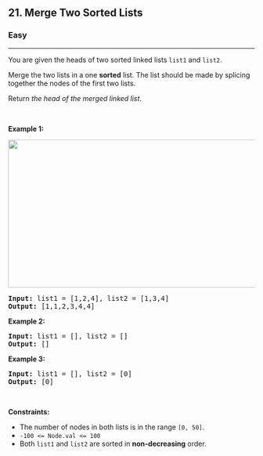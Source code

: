 <h2>21. Merge Two Sorted Lists</h2><h3>Easy</h3><hr><div style="user-select: auto;"><p style="user-select: auto;">You are given the heads of two sorted linked lists <code style="user-select: auto;">list1</code> and <code style="user-select: auto;">list2</code>.</p>

<p style="user-select: auto;">Merge the two lists in a one <strong style="user-select: auto;">sorted</strong> list. The list should be made by splicing together the nodes of the first two lists.</p>

<p style="user-select: auto;">Return <em style="user-select: auto;">the head of the merged linked list</em>.</p>

<p style="user-select: auto;">&nbsp;</p>
<p style="user-select: auto;"><strong style="user-select: auto;">Example 1:</strong></p>
<img alt="" src="https://assets.leetcode.com/uploads/2020/10/03/merge_ex1.jpg" style="width: 662px; height: 302px; user-select: auto;">
<pre style="user-select: auto;"><strong style="user-select: auto;">Input:</strong> list1 = [1,2,4], list2 = [1,3,4]
<strong style="user-select: auto;">Output:</strong> [1,1,2,3,4,4]
</pre>

<p style="user-select: auto;"><strong style="user-select: auto;">Example 2:</strong></p>

<pre style="user-select: auto;"><strong style="user-select: auto;">Input:</strong> list1 = [], list2 = []
<strong style="user-select: auto;">Output:</strong> []
</pre>

<p style="user-select: auto;"><strong style="user-select: auto;">Example 3:</strong></p>

<pre style="user-select: auto;"><strong style="user-select: auto;">Input:</strong> list1 = [], list2 = [0]
<strong style="user-select: auto;">Output:</strong> [0]
</pre>

<p style="user-select: auto;">&nbsp;</p>
<p style="user-select: auto;"><strong style="user-select: auto;">Constraints:</strong></p>

<ul style="user-select: auto;">
	<li style="user-select: auto;">The number of nodes in both lists is in the range <code style="user-select: auto;">[0, 50]</code>.</li>
	<li style="user-select: auto;"><code style="user-select: auto;">-100 &lt;= Node.val &lt;= 100</code></li>
	<li style="user-select: auto;">Both <code style="user-select: auto;">list1</code> and <code style="user-select: auto;">list2</code> are sorted in <strong style="user-select: auto;">non-decreasing</strong> order.</li>
</ul>
</div>